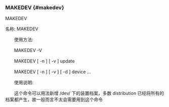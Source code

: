 ### MAKEDEV {#makedev}

MAKEDEV

名称: MAKEDEV

　　使用方法:

　　MAKEDEV -V

　　MAKEDEV [ -n ] [ -v ] update

　　MAKEDEV [ -n ] [ -v ] [ -d ] device ...

　　使用说明:

　　这个命令可以用法新增 /dev/ 下的装置档案，多数 distribution 已经将所有的档案都产生，故一般而言不太会需要用到这个命令
